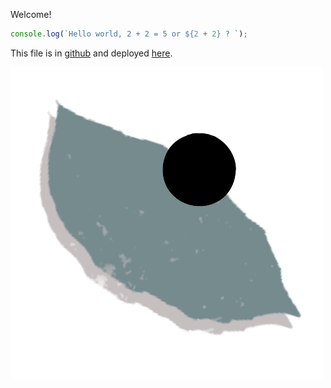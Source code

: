 Welcome!

```js
console.log(`Hello world, 2 + 2 = 5 or ${2 + 2} ? `);
```

This file is in [github](https://github.com/nvegater/nvegater.me)
and deployed [here](https://nvegater.com).

![Logo](./static/logo.png)
